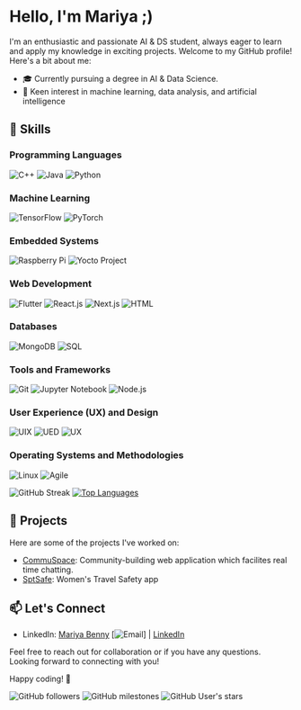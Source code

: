 # Hello, I'm Mariya ;)

I'm an enthusiastic and passionate AI & DS student, always eager to learn and apply my knowledge in exciting projects. Welcome to my GitHub profile! Here's a bit about me:

- 🎓 Currently pursuing a degree in AI & Data Science.
- 🔬 Keen interest in machine learning, data analysis, and artificial intelligence


## 🚀 Skills

### Programming Languages
 ![C++](https://img.shields.io/badge/C++-00599C?style=for-the-badge&logo=c%2B%2B&logoColor=white)
 ![Java](https://img.shields.io/badge/Java-007396?style=for-the-badge&logo=java&logoColor=white)
 ![Python](https://img.shields.io/badge/Python-3776AB?style=for-the-badge&logo=python&logoColor=white)

### Machine Learning
 ![TensorFlow](https://img.shields.io/badge/TensorFlow-FF6F00?style=for-the-badge&logo=tensorflow&logoColor=white)
 ![PyTorch](https://img.shields.io/badge/PyTorch-EE4C2C?style=for-the-badge&logo=pytorch&logoColor=white)

### Embedded Systems
 ![Raspberry Pi](https://img.shields.io/badge/Raspberry%20Pi-C51A4A?style=for-the-badge&logo=raspberry-pi&logoColor=white)
 ![Yocto Project](https://img.shields.io/badge/Yocto%20Project-6E9CBE?style=for-the-badge&logo=yocto-project&logoColor=white)

### Web Development
 ![Flutter](https://img.shields.io/badge/Flutter-02569B?style=for-the-badge&logo=flutter&logoColor=white)
 ![React.js](https://img.shields.io/badge/React.js-61DAFB?style=for-the-badge&logo=react&logoColor=white)
 ![Next.js](https://img.shields.io/badge/Next.js-000000?style=for-the-badge&logo=next.js&logoColor=white)
 ![HTML](https://img.shields.io/badge/HTML-E34F26?style=for-the-badge&logo=html5&logoColor=white)

### Databases
 ![MongoDB](https://img.shields.io/badge/MongoDB-47A248?style=for-the-badge&logo=mongodb&logoColor=white)
 ![SQL](https://img.shields.io/badge/SQL-4479A1?style=for-the-badge&logo=sql&logoColor=white)

### Tools and Frameworks
 ![Git](https://img.shields.io/badge/Git-F05032?style=for-the-badge&logo=git&logoColor=white)
 ![Jupyter Notebook](https://img.shields.io/badge/Jupyter%20Notebook-F37626?style=for-the-badge&logo=jupyter&logoColor=white)
 ![Node.js](https://img.shields.io/badge/Node.js-339933?style=for-the-badge&logo=node.js&logoColor=white)

### User Experience (UX) and Design
 ![UIX](https://img.shields.io/badge/UIX-FF6B6B?style=for-the-badge&logo=figma&logoColor=white)
 ![UED](https://img.shields.io/badge/UED-2E2E2E?style=for-the-badge&logo=sketch&logoColor=white)
 ![UX](https://img.shields.io/badge/UX-4A90E2?style=for-the-badge&logo=adobe-xd&logoColor=white)

### Operating Systems and Methodologies
 ![Linux](https://img.shields.io/badge/Linux-FCC624?style=for-the-badge&logo=linux&logoColor=black)
 ![Agile](https://img.shields.io/badge/Agile-009BCC?style=for-the-badge&logo=agile&logoColor=white)




![GitHub Streak](https://github-readme-streak-stats.herokuapp.com/?user=Mariyaben)                          [![Top Languages](https://github-readme-stats.vercel.app/api/top-langs/?username=Mariyaben&layout=compact&langs_count=12)](https://github.com/Mariyaben)



## 🌱 Projects

Here are some of the projects I've worked on:

- [CommuSpace](https://github.com/Mariyaben/CommuSpace_web_app): Community-building web application which facilites real time chatting.
- [SptSafe](https://github.com/Mariyaben/SpotSafe_Women_Safety_App): Women's Travel Safety app

## 📫 Let's Connect

- LinkedIn: [Mariya Benny](www.linkedin.com/in/mariya-benny-7834511a2)
[![Email](https://img.shields.io/badge/Email-mariyaben02@gmail.com-red?style=for-the-badge&logo=gmail&logoColor=white)]
 | [LinkedIn](www.linkedin.com/in/mariya-benny-7834511a2)

Feel free to reach out for collaboration or if you have any questions. Looking forward to connecting with you!

Happy coding! 🚀

![GitHub followers](https://img.shields.io/github/followers/Mariyaben?style=social)   ![GitHub milestones](https://img.shields.io/github/milestones/open/Mariyaben/dashboard) ![GitHub User's stars](https://img.shields.io/github/stars/Mariyaben)


